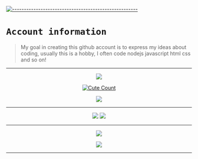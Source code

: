 [![-----------------------------------------------------](https://raw.githubusercontent.com/andreasbm/readme/master/assets/lines/colored.png)](#table-of-contents)

# `Account information`
> My goal in creating this github account is to express my ideas about coding, usually this is a hobby, I often code nodejs javascript html css and so on!  

---------

<p align="center">
  <a href="https://github.com/CupMenolakMcy"><img src="https://cardivo.vercel.app/api?name=YusupKakuu&description=Hi,%20Im%20Npnpicyy%20and%20i%20love%20watching%20Anime&image=https://telegra.ph/file/7054776514c7093a2ca78.png/revision/latest?cb=20200606024545&usqp=CAU&usqp=CAU&backgroundColor=%23ecf0f1&instagram=yusupk_.&github=HindiaFtNpc&pattern=leaf&colorPattern=%23eaeaea" /><a>
</p>

<p align="center">
<a href="https://youtube.com/@YUSUP909"><img alt="Cute Count" src="https://count.getloli.com/get/@CupMenolakMcy?theme=rule34"/></a>
</p>

<p align="center">
  <a href="https://discord.com/users/825058927720136754"><img src="https://lanyard.cnrad.dev/api/825058927720136754"/>
  </a>
</p>

------

<p align="center">
  <a href="https://github.com/CupMenolakMcy"><img src="https://github-readme-stats.vercel.app/api?username=HindiaFtNpc&theme=tokyonight&show_icons=true" /></a>
  <a href="https://github.com/HindiaFtNpc"><img src="https://github-readme-streak-stats.herokuapp.com/?user=HindiaFtNpc&theme=tokyonight&hide_border=false&properties=background&border=%239611C5FF" /><a>
  </a>
  </a>
</p>
  
------

<p align="center">
<img src="https://spotify-recently-played-readme.vercel.app/api?user=31clwo7edqwwy7heid576bz6xuue&width=700" />
</p>

<p align="center">
  <img src="https://spotify-github-profile.vercel.app/api/view?uid=31clwo7edqwwy7heid576bz6xuue&cover_image=true&theme=novatorem&show_offline=true&background_color=121212&interchange=true&bar_color=ffffff&bar_color_cover=false">
</p>

------

